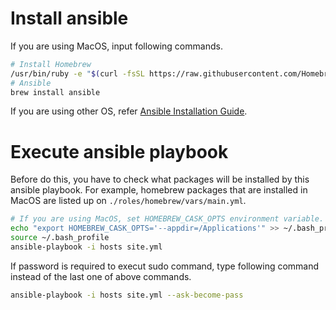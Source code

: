 # Install ansible

If you are using MacOS, input following commands.

```bash
# Install Homebrew
/usr/bin/ruby -e "$(curl -fsSL https://raw.githubusercontent.com/Homebrew/install/master/install)"
# Ansible
brew install ansible
```

If you are using other OS, refer [Ansible Installation Guide](https://docs.ansible.com/ansible/2.7/installation_guide/intro_installation.html#latest-releases-via-apt-ubuntu).

# Execute ansible playbook

Before do this, you have to check what packages will be installed by this ansible playbook.
For example, homebrew packages that are installed in MacOS are listed up on `./roles/homebrew/vars/main.yml`.

```bash
# If you are using MacOS, set HOMEBREW_CASK_OPTS environment variable.
echo "export HOMEBREW_CASK_OPTS='--appdir=/Applications'" >> ~/.bash_profile
source ~/.bash_profile
ansible-playbook -i hosts site.yml
```

If password is required to execut sudo command, type following command instead of the last one of above commands.

```bash
ansible-playbook -i hosts site.yml --ask-become-pass
```
